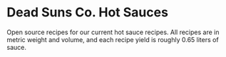 # Dead Suns Co. Hot Sauces

Open source recipes for our current hot sauce recipes. All recipes are in metric weight and volume, and each recipe yield is roughly 0.65 liters of sauce.
